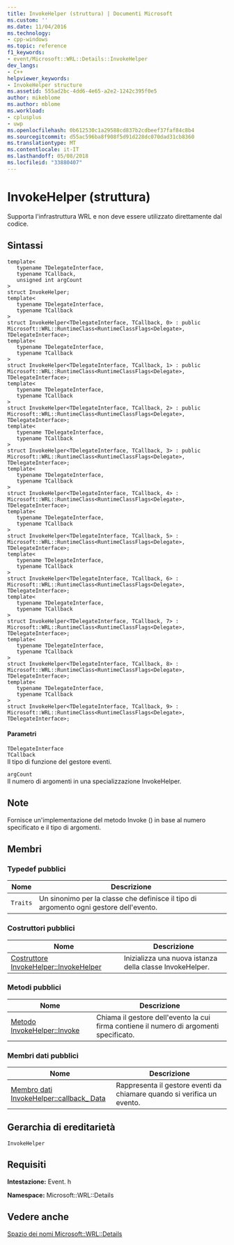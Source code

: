 ```yaml
---
title: InvokeHelper (struttura) | Documenti Microsoft
ms.custom: ''
ms.date: 11/04/2016
ms.technology:
- cpp-windows
ms.topic: reference
f1_keywords:
- event/Microsoft::WRL::Details::InvokeHelper
dev_langs:
- C++
helpviewer_keywords:
- InvokeHelper structure
ms.assetid: 555ad2bc-4dd6-4e65-a2e2-1242c395f0e5
author: mikeblome
ms.author: mblome
ms.workload:
- cplusplus
- uwp
ms.openlocfilehash: 0b612530c1a29588cd837b2cdbeef37faf84c8b4
ms.sourcegitcommit: d55ac596ba8f908f5d91d228dc070dad31cb8360
ms.translationtype: MT
ms.contentlocale: it-IT
ms.lasthandoff: 05/08/2018
ms.locfileid: "33880407"
---
```

# <a name="invokehelper-structure"></a>InvokeHelper (struttura)
Supporta l'infrastruttura WRL e non deve essere utilizzato direttamente dal codice.  
  
## <a name="syntax"></a>Sintassi  
  
```  
template<  
   typename TDelegateInterface,  
   typename TCallback,  
   unsigned int argCount  
>  
struct InvokeHelper;  
template<  
   typename TDelegateInterface,  
   typename TCallback  
>  
struct InvokeHelper<TDelegateInterface, TCallback, 0> : public Microsoft::WRL::RuntimeClass<RuntimeClassFlags<Delegate>, TDelegateInterface>;  
template<  
   typename TDelegateInterface,  
   typename TCallback  
>  
struct InvokeHelper<TDelegateInterface, TCallback, 1> : public Microsoft::WRL::RuntimeClass<RuntimeClassFlags<Delegate>, TDelegateInterface>;  
template<  
   typename TDelegateInterface,  
   typename TCallback  
>  
struct InvokeHelper<TDelegateInterface, TCallback, 2> : public Microsoft::WRL::RuntimeClass<RuntimeClassFlags<Delegate>, TDelegateInterface>;  
template<  
   typename TDelegateInterface,  
   typename TCallback  
>  
struct InvokeHelper<TDelegateInterface, TCallback, 3> : public Microsoft::WRL::RuntimeClass<RuntimeClassFlags<Delegate>, TDelegateInterface>;  
template<  
   typename TDelegateInterface,  
   typename TCallback  
>  
struct InvokeHelper<TDelegateInterface, TCallback, 4> : Microsoft::WRL::RuntimeClass<RuntimeClassFlags<Delegate>, TDelegateInterface>;  
template<  
   typename TDelegateInterface,  
   typename TCallback  
>  
struct InvokeHelper<TDelegateInterface, TCallback, 5> : Microsoft::WRL::RuntimeClass<RuntimeClassFlags<Delegate>, TDelegateInterface>;  
template<  
   typename TDelegateInterface,  
   typename TCallback  
>  
struct InvokeHelper<TDelegateInterface, TCallback, 6> : Microsoft::WRL::RuntimeClass<RuntimeClassFlags<Delegate>, TDelegateInterface>;  
template<  
   typename TDelegateInterface,  
   typename TCallback  
>  
struct InvokeHelper<TDelegateInterface, TCallback, 7> : Microsoft::WRL::RuntimeClass<RuntimeClassFlags<Delegate>, TDelegateInterface>;  
template<  
   typename TDelegateInterface,  
   typename TCallback  
>  
struct InvokeHelper<TDelegateInterface, TCallback, 8> : Microsoft::WRL::RuntimeClass<RuntimeClassFlags<Delegate>, TDelegateInterface>;  
template<  
   typename TDelegateInterface,  
   typename TCallback  
>  
struct InvokeHelper<TDelegateInterface, TCallback, 9> : Microsoft::WRL::RuntimeClass<RuntimeClassFlags<Delegate>, TDelegateInterface>;  
```  
  
#### <a name="parameters"></a>Parametri  
 `TDelegateInterface`  
 `TCallback`  
 Il tipo di funzione del gestore eventi.  
  
 `argCount`  
 Il numero di argomenti in una specializzazione InvokeHelper.  
  
## <a name="remarks"></a>Note  
 Fornisce un'implementazione del metodo Invoke () in base al numero specificato e il tipo di argomenti.  
  
## <a name="members"></a>Membri  
  
### <a name="public-typedefs"></a>Typedef pubblici  
  
|Nome|Descrizione|  
|----------|-----------------|  
|`Traits`|Un sinonimo per la classe che definisce il tipo di argomento ogni gestore dell'evento.|  
  
### <a name="public-constructors"></a>Costruttori pubblici  
  
|Nome|Descrizione|  
|----------|-----------------|  
|[Costruttore InvokeHelper::InvokeHelper](../windows/invokehelper-invokehelper-constructor.md)|Inizializza una nuova istanza della classe InvokeHelper.|  
  
### <a name="public-methods"></a>Metodi pubblici  
  
|Nome|Descrizione|  
|----------|-----------------|  
|[Metodo InvokeHelper::Invoke](../windows/invokehelper-invoke-method.md)|Chiama il gestore dell'evento la cui firma contiene il numero di argomenti specificato.|  
  
### <a name="public-data-members"></a>Membri dati pubblici  
  
|Nome|Descrizione|  
|----------|-----------------|  
|[Membro dati InvokeHelper::callback_ Data](../windows/invokehelper-callback-data-member.md)|Rappresenta il gestore eventi da chiamare quando si verifica un evento.|  
  
## <a name="inheritance-hierarchy"></a>Gerarchia di ereditarietà  
 `InvokeHelper`  
  
## <a name="requirements"></a>Requisiti  
 **Intestazione:** Event. h  
  
 **Namespace:** Microsoft::WRL::Details  
  
## <a name="see-also"></a>Vedere anche  
 [Spazio dei nomi Microsoft::WRL::Details](../windows/microsoft-wrl-details-namespace.md)